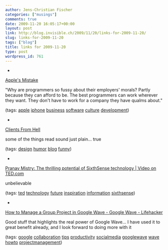 ```yaml
---
author: Jens-Christian Fischer
categories: ["musings"]
comments: true
date: 2009-11-20 16:05:17+00:00
layout: post
link: http://blog.invisible.ch/2009/11/20/links-for-2009-11-20/
slug: links-for-2009-11-20
tags: ["blog"]
title: links for 2009-11-20
type: post
wordpress_id: 761
---
```


  * 
                

[Apple's Mistake](http://paulgraham.com/apple.html)


                

"Why are programmers so fussy about their employers' morals? Partly because they can afford to be. The best programmers can work wherever they want. They don't have to work for a company they have qualms about."


                

(tags: [apple](http://delicious.com/jaycee/apple) [iphone](http://delicious.com/jaycee/iphone) [business](http://delicious.com/jaycee/business) [software](http://delicious.com/jaycee/software) [culture](http://delicious.com/jaycee/culture) [development](http://delicious.com/jaycee/development))


            
  * 
                

[Clients From Hell](http://clientsfromhell.tumblr.com/)


                

some of the things read sound just plain... true


                

(tags: [design](http://delicious.com/jaycee/design) [humor](http://delicious.com/jaycee/humor) [blog](http://delicious.com/jaycee/blog) [funny](http://delicious.com/jaycee/funny))


            
  * 
                

[Pranav Mistry: The thrilling potential of SixthSense technology | Video on TED.com](http://www.ted.com/talks/lang/eng/pranav_mistry_the_thrilling_potential_of_sixthsense_technology.html)


                

unbelievable


                

(tags: [ted](http://delicious.com/jaycee/ted) [technology](http://delicious.com/jaycee/technology) [future](http://delicious.com/jaycee/future) [inspiration](http://delicious.com/jaycee/inspiration) [information](http://delicious.com/jaycee/information) [sixthsense](http://delicious.com/jaycee/sixthsense))


            
  * 
                

[How to Manage a Group Project in Google Wave - Google Wave - Lifehacker](http://lifehacker.com/5407183/how-to-manage-a-group-project-in-google-wave)


                

Good stuff that highlights the real power of Google Wave... I have used it to great benefit already, and I look forward to doing more with it


                

(tags: [google](http://delicious.com/jaycee/google) [collaboration](http://delicious.com/jaycee/collaboration) [tips](http://delicious.com/jaycee/tips) [productivity](http://delicious.com/jaycee/productivity) [socialmedia](http://delicious.com/jaycee/socialmedia) [googlewave](http://delicious.com/jaycee/googlewave) [wave](http://delicious.com/jaycee/wave) [howto](http://delicious.com/jaycee/howto) [projectmanagement](http://delicious.com/jaycee/projectmanagement))


            
